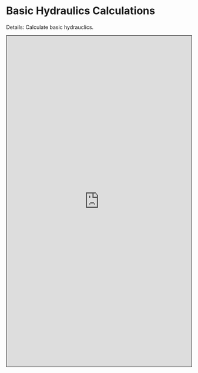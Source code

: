 # Basic Hydraulics Calculations
Details: Calculate basic hydrauclics.

<iframe src="https://v2.donwen.com/embed/c-20220521.180628598-e3d-083448-570959"
  width="100%" height="900" style="border:1px solid black;">
</iframe>
